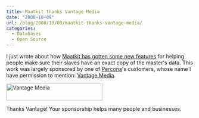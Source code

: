 ```yaml
---
title: Maatkit thanks Vantage Media
date: "2008-10-09"
url: /blog/2008/10/09/maatkit-thanks-vantage-media/
categories:
  - Databases
  - Open Source
---
```

I just wrote about how [Maatkit has gotten some new features][1] for helping people make sure their slaves have an exact copy of the master's data. This work was largely sponsored by one of [Percona][2]'s customers, whose name I have permission to mention: [Vantage Media][3].

[<img src="http://www.vantagemedia.com/images/logo.gif" alt="Vantage Media" width="260" height="45" />][3]

Thanks Vantage! Your sponsorship helps many people and businesses.

 [1]: http://www.xaprb.com/blog/2008/10/04/how-to-check-mysql-replication-integrity-continually/
 [2]: http://www.percona.com/
 [3]: http://www.vantagemedia.com/
